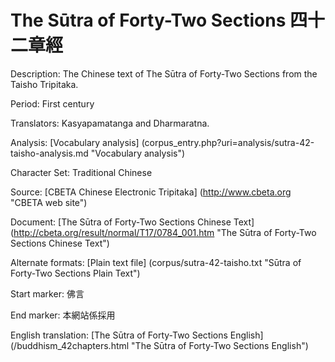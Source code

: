 # The Sūtra of Forty-Two Sections 四十二章經

Description: The Chinese text of The Sūtra of Forty-Two Sections from the Taisho Tripitaka.

Period: First century

Translators: Kasyapamatanga and Dharmaratna.

Analysis: [Vocabulary analysis] (corpus_entry.php?uri=analysis/sutra-42-taisho-analysis.md "Vocabulary analysis")

Character Set: Traditional Chinese

Source: [CBETA Chinese Electronic Tripitaka] (http://www.cbeta.org "CBETA web site")

Document: [The Sūtra of Forty-Two Sections Chinese Text] (http://cbeta.org/result/normal/T17/0784_001.htm "The Sūtra of Forty-Two Sections Chinese Text")

Alternate formats: [Plain text file] (corpus/sutra-42-taisho.txt "Sūtra of Forty-Two Sections Plain Text")

Start marker: 佛言

End marker: 本網站係採用

English translation: [The Sūtra of Forty-Two Sections English] (/buddhism_42chapters.html "The Sūtra of Forty-Two Sections English")


